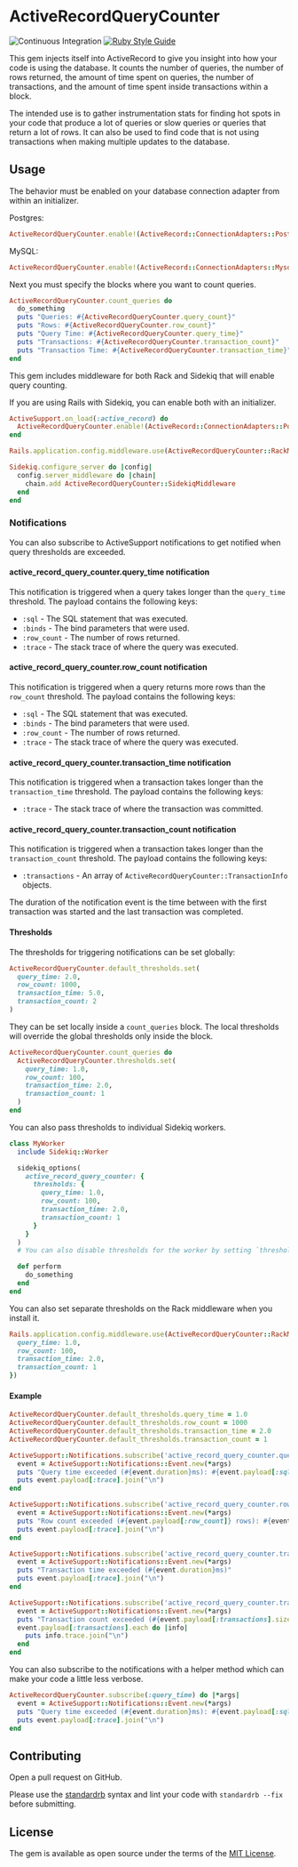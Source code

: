 # ActiveRecordQueryCounter

![Continuous Integration](https://github.com/bdurand/active_record_query_counter/workflows/Continuous%20Integration/badge.svg)
[![Ruby Style Guide](https://img.shields.io/badge/code_style-standard-brightgreen.svg)](https://github.com/testdouble/standard)

This gem injects itself into ActiveRecord to give you insight into how your code is using the database. It counts the number of queries, the number of rows returned, the amount of time spent on queries, the number of transactions, and the amount of time spent inside transactions within a block.

The intended use is to gather instrumentation stats for finding hot spots in your code that produce a lot of queries or slow queries or queries that return a lot of rows. It can also be used to find code that is not using transactions when making multiple updates to the database.

## Usage

The behavior must be enabled on your database connection adapter from within an initializer.

Postgres:

```ruby
ActiveRecordQueryCounter.enable!(ActiveRecord::ConnectionAdapters::PostgreSQLAdapter)
```

MySQL:

```ruby
ActiveRecordQueryCounter.enable!(ActiveRecord::ConnectionAdapters::Mysql2Adapter)
```

Next you must specify the blocks where you want to count queries.

```ruby
ActiveRecordQueryCounter.count_queries do
  do_something
  puts "Queries: #{ActiveRecordQueryCounter.query_count}"
  puts "Rows: #{ActiveRecordQueryCounter.row_count}"
  puts "Query Time: #{ActiveRecordQueryCounter.query_time}"
  puts "Transactions: #{ActiveRecordQueryCounter.transaction_count}"
  puts "Transaction Time: #{ActiveRecordQueryCounter.transaction_time}"
end
```

This gem includes middleware for both Rack and Sidekiq that will enable query counting.

If you are using Rails with Sidekiq, you can enable both with an initializer.

```ruby
ActiveSupport.on_load(:active_record) do
  ActiveRecordQueryCounter.enable!(ActiveRecord::ConnectionAdapters::PostgreSQLAdapter)
end

Rails.application.config.middleware.use(ActiveRecordQueryCounter::RackMiddleware)

Sidekiq.configure_server do |config|
  config.server_middleware do |chain|
    chain.add ActiveRecordQueryCounter::SidekiqMiddleware
  end
end
```

### Notifications

You can also subscribe to ActiveSupport notifications to get notified when query thresholds are exceeded.

#### active_record_query_counter.query_time notification

This notification is triggered when a query takes longer than the `query_time` threshold. The payload contains the following keys:

- `:sql` - The SQL statement that was executed.
- `:binds` - The bind parameters that were used.
- `:row_count` - The number of rows returned.
- `:trace` - The stack trace of where the query was executed.

#### active_record_query_counter.row_count notification

This notification is triggered when a query returns more rows than the `row_count` threshold. The payload contains the following keys:

- `:sql` - The SQL statement that was executed.
- `:binds` - The bind parameters that were used.
- `:row_count` - The number of rows returned.
- `:trace` - The stack trace of where the query was executed.

#### active_record_query_counter.transaction_time notification

This notification is triggered when a transaction takes longer than the `transaction_time` threshold. The payload contains the following keys:

- `:trace` - The stack trace of where the transaction was committed.

#### active_record_query_counter.transaction_count notification

This notification is triggered when a transaction takes longer than the `transaction_count` threshold. The payload contains the following keys:

- `:transactions` - An array of `ActiveRecordQueryCounter::TransactionInfo` objects.

The duration of the notification event is the time between with the first transaction was started and the last transaction was completed.

#### Thresholds

The thresholds for triggering notifications can be set globally:

```ruby
ActiveRecordQueryCounter.default_thresholds.set(
  query_time: 2.0,
  row_count: 1000,
  transaction_time: 5.0,
  transaction_count: 2
)
```

They can be set locally inside a `count_queries` block. The local thresholds will override the global thresholds only inside the block.

```ruby
ActiveRecordQueryCounter.count_queries do
  ActiveRecordQueryCounter.thresholds.set(
    query_time: 1.0,
    row_count: 100,
    transaction_time: 2.0,
    transaction_count: 1
  )
end
```

You can also pass thresholds to individual Sidekiq workers.

```ruby
class MyWorker
  include Sidekiq::Worker

  sidekiq_options(
    active_record_query_counter: {
      thresholds: {
        query_time: 1.0,
        row_count: 100,
        transaction_time: 2.0,
        transaction_count: 1
      }
    }
  )
  # You can also disable thresholds for the worker by setting `thresholds: false`.

  def perform
    do_something
  end
end
```

You can also set separate thresholds on the Rack middleware when you install it.

```ruby
Rails.application.config.middleware.use(ActiveRecordQueryCounter::RackMiddleware, thresholds: {
  query_time: 1.0,
  row_count: 100,
  transaction_time: 2.0,
  transaction_count: 1
})
```

#### Example

```ruby
ActiveRecordQueryCounter.default_thresholds.query_time = 1.0
ActiveRecordQueryCounter.default_thresholds.row_count = 1000
ActiveRecordQueryCounter.default_thresholds.transaction_time = 2.0
ActiveRecordQueryCounter.default_thresholds.transaction_count = 1

ActiveSupport::Notifications.subscribe('active_record_query_counter.query_time') do |*args|
  event = ActiveSupport::Notifications::Event.new(*args)
  puts "Query time exceeded (#{event.duration}ms): #{event.payload[:sql]}"
  puts event.payload[:trace].join("\n")
end

ActiveSupport::Notifications.subscribe('active_record_query_counter.row_count') do |*args|
  event = ActiveSupport::Notifications::Event.new(*args)
  puts "Row count exceeded (#{event.payload[:row_count]} rows): #{event.payload[:sql]}"
  puts event.payload[:trace].join("\n")
end

ActiveSupport::Notifications.subscribe('active_record_query_counter.transaction_time') do |*args|
  event = ActiveSupport::Notifications::Event.new(*args)
  puts "Transaction time exceeded (#{event.duration}ms)"
  puts event.payload[:trace].join("\n")
end

ActiveSupport::Notifications.subscribe('active_record_query_counter.transaction_count') do |*args|
  event = ActiveSupport::Notifications::Event.new(*args)
  puts "Transaction count exceeded (#{event.payload[:transactions].size} transactions in #{event.duration}ms)"
  event.payload[:transactions].each do |info|
    puts info.trace.join("\n")
  end
end
```

You can also subscribe to the notifications with a helper method which can make your code a little less verbose.

```ruby
ActiveRecordQueryCounter.subscribe(:query_time) do |*args|
  event = ActiveSupport::Notifications::Event.new(*args)
  puts "Query time exceeded (#{event.duration}ms): #{event.payload[:sql]}"
  puts event.payload[:trace].join("\n")
end
```

## Contributing

Open a pull request on GitHub.

Please use the [standardrb](https://github.com/testdouble/standard) syntax and lint your code with `standardrb --fix` before submitting.

## License

The gem is available as open source under the terms of the [MIT License](https://opensource.org/licenses/MIT).

